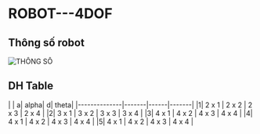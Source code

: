 # ROBOT---4DOF
## Thông số robot
![THÔNG SỐ](https://i.imgur.com/DqL6kt6.png)

## DH Table

| | a| alpha| d| theta|
|--------------|-------|------|-------|
|1| 2 x 1 | 2 x 2 | 2 x 3 | 2 x 4 |
|2| 3 x 1 | 3 x 2 | 3 x 3 | 3 x 4 |
|3| 4 x 1 | 4 x 2 | 4 x 3 | 4 x 4 |
|4| 4 x 1 | 4 x 2 | 4 x 3 | 4 x 4 |
|5| 4 x 1 | 4 x 2 | 4 x 3 | 4 x 4 |

